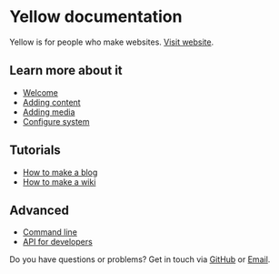 Yellow documentation
====================
Yellow is for people who make websites. [Visit website](http://datenstrom.se/yellow).

Learn more about it
-------------------
* [Welcome](welcome.md)
* [Adding content](content.md)
* [Adding media](media.md)
* [Configure system](system.md)

Tutorials
---------
* [How to make a blog](how-to-make-a-blog.md)
* [How to make a wiki](how-to-make-a-wiki.md)

Advanced
--------
* [Command line](cli.md)
* [API for developers](api.md)

Do you have questions or problems? Get in touch via [GitHub](https://github.com/markseu/yellowcms/issues) or [Email](http://datenstrom.se/contact/).